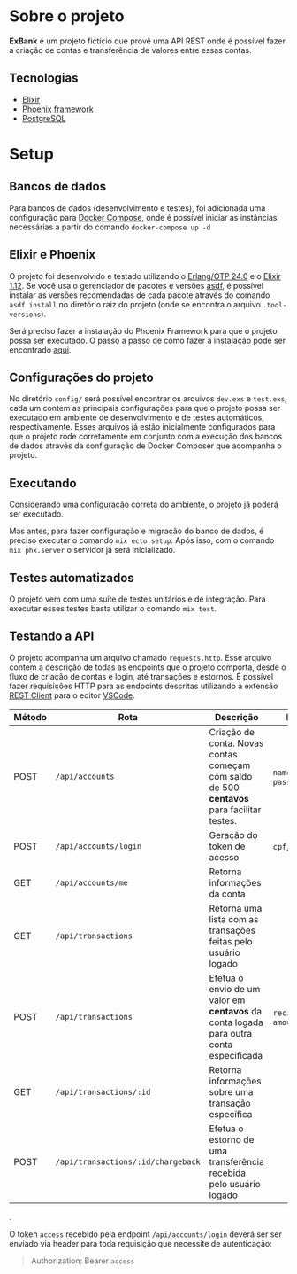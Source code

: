# Sobre o projeto

**ExBank** é um projeto fictício que provê uma API REST onde é possível fazer a criação de contas e transferência de valores entre essas contas.

## Tecnologias

* [Elixir](https://elixir-lang.org)
* [Phoenix framework](https://phoenixframework.org)
* [PostgreSQL](https://www.postgresql.org)

# Setup

## Bancos de dados

Para bancos de dados (desenvolvimento e testes), foi adicionada uma configuração para [Docker Compose](https://docs.docker.com/compose/install/), onde é possível iniciar as instâncias necessárias a partir do comando `docker-compose up -d`

## Elixir e Phoenix

O projeto foi desenvolvido e testado utilizando o [Erlang/OTP 24.0](https://www.erlang.org/downloads/24.0) e o [Elixir 1.12](https://elixir-lang.org/blog/2021/05/19/elixir-v1-12-0-released/). Se você usa o gerenciador de pacotes e versões [asdf](https://github.com/asdf-vm/asdf), é possível instalar as versões recomendadas de cada pacote através do comando `asdf install` no diretório raiz do projeto (onde se encontra o arquivo `.tool-versions`).

Será preciso fazer a instalação do Phoenix Framework para que o projeto possa ser executado. O passo a passo de como fazer a instalação pode ser encontrado [aqui](https://hexdocs.pm/phoenix/installation.html).

## Configurações do projeto

No diretório `config/` será possível encontrar os arquivos `dev.exs` e `test.exs`, cada um contem as principais configurações para que o projeto possa ser executado em ambiente de desenvolvimento e de testes automáticos, respectivamente.
Esses arquivos já estão inicialmente configurados para que o projeto rode corretamente em conjunto com a execução dos bancos de dados através da configuração de Docker Composer que acompanha o projeto.

## Executando

Considerando uma configuração correta do ambiente, o projeto já poderá ser executado.

Mas antes, para fazer configuração e migração do banco de dados, é preciso executar o comando `mix ecto.setup`. Após isso, com o comando `mix phx.server` o servidor já será inicializado.

## Testes automatizados

O projeto vem com uma suíte de testes unitários e de integração. Para executar esses testes basta utilizar o comando `mix test`.

## Testando a API

O projeto acompanha um arquivo chamado `requests.http`. Esse arquivo contem a descrição de todas as endpoints que o projeto comporta, desde o fluxo de criação de contas e login, até transações e estornos. É possível fazer requisições HTTP para as endpoints descritas utilizando à extensão [REST Client](https://marketplace.visualstudio.com/items?itemName=humao.rest-client) para o editor [VSCode](https://code.visualstudio.com).


| Método | Rota                               | Descrição                                                                                  | Payload                   | Query                    |
|--------|------------------------------------|--------------------------------------------------------------------------------------------|---------------------------|--------------------------|
| POST   | `/api/accounts`                    | Criação de conta. Novas contas começam com saldo de 500 __centavos__ para facilitar testes.| `name`, `cpf`, `password` |                          |
| POST   | `/api/accounts/login`              | Geração do token de acesso                                                                 | `cpf`, `password`         |                          |
| GET    | `/api/accounts/me`                 | Retorna informações da conta                                                               |                           |                          |
| GET    | `/api/transactions`                | Retorna uma lista com as transações feitas pelo usuário logado                             |                           | `date_start`, `date_end` |
| POST   | `/api/transactions`                | Efetua o envio de um valor em __centavos__ da conta logada para outra conta especificada   | `recipient_cpf`, `amount` |                          |
| GET    | `/api/transactions/:id`            | Retorna informações sobre uma transação específica                                         |                           |                          |
| POST   | `/api/transactions/:id/chargeback` | Efetua o estorno de uma transferência recebida pelo usuário logado                         |                           |                          |

. 

O token `access` recebido pela endpoint `/api/accounts/login` deverá ser ser enviado via header para toda requisição que necessite de autenticação:  
> Authorization: Bearer `access`
